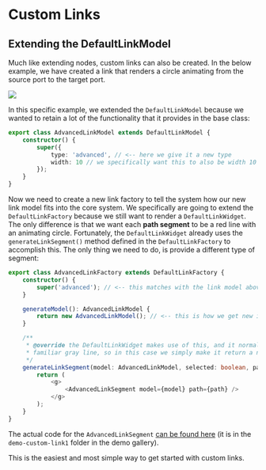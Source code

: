 # Custom Links

## Extending the DefaultLinkModel

Much like extending nodes, custom links can also be created.
In the below example, we have created a link that renders a circle animating from the source port to the target port.

![](./images/custom-link.png)

In this specific example, we extended the `DefaultLinkModel` because we wanted to retain
a lot of the functionality that it provides in the base class:

```typescript
export class AdvancedLinkModel extends DefaultLinkModel {
	constructor() {
		super({
			type: 'advanced', // <-- here we give it a new type
			width: 10 // we specifically want this to also be width 10
		});
	}
}
```

Now we need to create a new link factory to tell the system how our new link model fits into the core system. We specifically are going to extend the `DefaultLinkFactory` because we still want to render a `DefaultLinkWidget`. The only difference is that we want each __path segment__ to be a red line with an animating circle. Fortunately, the `DefaultLinkWidget` already uses the `generateLinkSegment()` method defined in the `DefaultLinkFactory` to accomplish this. The only thing we need to do, is provide a different type of segment:

```typescript
export class AdvancedLinkFactory extends DefaultLinkFactory {
	constructor() {
		super('advanced'); // <-- this matches with the link model above
	}

	generateModel(): AdvancedLinkModel {
		return new AdvancedLinkModel(); // <-- this is how we get new instances
	}

    /**
     * @override the DefaultLinkWidget makes use of this, and it normally renders that
     * familiar gray line, so in this case we simply make it return a new advanced segment.
     */
	generateLinkSegment(model: AdvancedLinkModel, selected: boolean, path: string) {
		return (
			<g>
				<AdvancedLinkSegment model={model} path={path} />
			</g>
		);
	}
}
```

The actual code for the `AdvancedLinkSegment` [can be found here](https://github.com/projectstorm/react-diagrams/tree/master/diagrams-demo-gallery/demos/demo-custom-link1) (it is in the `demo-custom-link1` folder in the demo gallery).

This is the easiest and most simple way to get started with custom links. 
